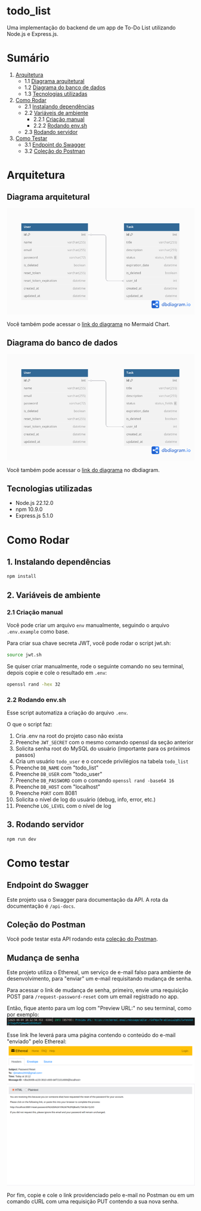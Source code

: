 # todo_list
Uma implementação do backend de um app de To-Do List utilizando Node.js e Express.js.

# Sumário
1. [Arquitetura](#arquitetura)
    - 1.1 [Diagrama arquitetural](#diagrama-arquitetural)
    - 1.2 [Diagrama do banco de dados](#diagrama-do-banco-de-dados)
    - 1.3 [Tecnologias utilizadas](#tecnologias-utilizadas)
2. [Como Rodar](#como-rodar)
    - 2.1 [Instalando dependências](#1-instalando-dependências)
    - 2.2 [Variáveis de ambiente](#2-variáveis-de-ambiente)
        - 2.2.1 [Criação manual](#21-criação-manual)
        - 2.2.2 [Rodando env.sh](#22-rodando-envsh)
    - 2.3 [Rodando servidor](#3-rodando-servidor)
3. [Como Testar](#como-testar)
    - 3.1 [Endpoint do Swagger](#endpoint-do-swagger)
    - 3.2 [Coleção do Postman](#coleção-do-postman)

# Arquitetura
## Diagrama arquitetural
![](imgs/todo_diagram.png)

Você também pode acessar o [link do diagrama](https://www.mermaidchart.com/app/projects/edd1f5eb-4c9e-4fb6-a3b9-a781af77d1af/diagrams/d994d12a-dc80-4573-a5b9-4ab46a11889a/version/v0.1/edit) no Mermaid Chart.

## Diagrama do banco de dados
![](imgs/todo_diagram.png)

Você também pode acessar o [link do diagrama](https://dbdiagram.io/d/todo-683e0e0261dc3bf08d36f1a8) no dbdiagram.

## Tecnologias utilizadas
+ Node.js 22.12.0
+ npm 10.9.0
+ Express.js 5.1.0

# Como Rodar
## 1. Instalando dependências
```bash
npm install
```

## 2. Variáveis de ambiente
### 2.1 Criação manual
Você pode criar um arquivo `env` manualmente, seguindo o arquivo `.env.example` como base.

Para criar sua chave secreta JWT, você pode rodar o script jwt.sh:
```bash
source jwt.sh
```

Se quiser criar manualmente, rode o seguinte comando no seu terminal, depois copie e cole o resultado em `.env`:
```bash
openssl rand -hex 32
```

### 2.2 Rodando env.sh
Esse script automatiza a criação do arquivo `.env`. 

O que o script faz:
1. Cria .env na root do projeto caso não exista
2. Preenche `JWT_SECRET` com o mesmo comando openssl da seção anterior
3. Solicita senha root do MySQL do usuário (importante para os próximos passos)
4. Cria um usuário `todo_user` e o concede privilégios na tabela `todo_list` 
5. Preenche `DB_NAME` com "todo_list"
6. Preenche `DB_USER` com "todo_user"
7. Preenche `DB_PASSWORD` com o comando `openssl rand -base64 16`
8. Preenche `DB_HOST` com "localhost"
9. Preenche `PORT` com 8081
10. Solicita o nível de log do usuário (debug, info, error, etc.)
11. Preenche `LOG_LEVEL` com o nível de log

## 3. Rodando servidor
```bash
npm run dev
```

# Como testar
## Endpoint do Swagger
Este projeto usa o Swagger para documentação da API. A rota da documentação é `/api-docs`.

## Coleção do Postman
Você pode testar esta API rodando esta [coleção do Postman](https://jb-3144890.postman.co/workspace/JB's-Workspace~92db2518-ee27-4458-8290-11698bc12e4d/collection/45486009-9af3f929-6350-427d-9156-31cb269ae5fb?action=share&creator=45486009).

## Mudança de senha
Este projeto utiliza o Ethereal, um serviço de e-mail falso para ambiente de desenvolvimento, para "enviar" um e-mail requisitando mudança de senha. 

Para acessar o link de mudança de senha, primeiro, envie uma requisição POST para `/request-password-reset` com um email registrado no app.

Então, fique atento para um log com "Preview URL:" no seu terminal, como por exemplo:
![alt text](imgs/image.png)

Esse link lhe leverá para uma página contendo o conteúdo do e-mail "enviado" pelo Ethereal:
![alt text](imgs/image-2.png)

Por fim, copie e cole o link providenciado pelo e-mail no Postman ou em um comando cURL com uma requisição PUT contendo a sua nova senha.
